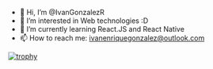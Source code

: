 - 👋 Hi, I’m @IvanGonzalezR
- 👀 I’m interested in Web technologies :D
- 🌱 I’m currently learning React.JS and React Native
- 📫 How to reach me:   ivanenriquegonzalez@outlook.com 

[![trophy](https://github-profile-trophy.vercel.app/?username=IvanGonzalezR)](https://github.com/ryo-ma/github-profile-trophy)
